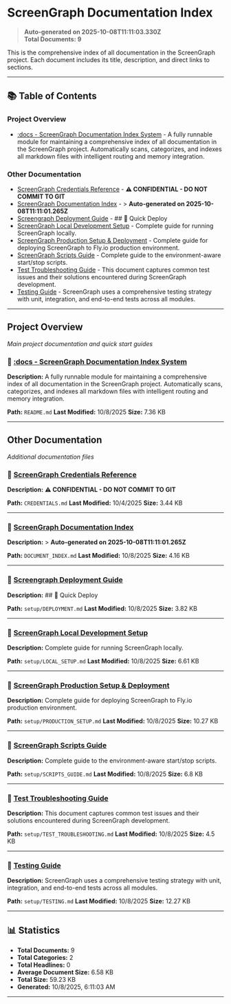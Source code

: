 # ScreenGraph Documentation Index

> **Auto-generated on 2025-10-08T11:11:03.330Z**  
> **Total Documents: 9**

This is the comprehensive index of all documentation in the ScreenGraph project. Each document includes its title, description, and direct links to sections.

---

## 📚 Table of Contents

### Project Overview
- [:docs - ScreenGraph Documentation Index System](./README.md) - A fully runnable module for maintaining a comprehensive index of all documentation in the ScreenGraph project. Automatically scans, categorizes, and indexes all markdown files with intelligent routing and memory integration.

### Other Documentation
- [ScreenGraph Credentials Reference](./CREDENTIALS.md) - **⚠️ CONFIDENTIAL - DO NOT COMMIT TO GIT**
- [ScreenGraph Documentation Index](./DOCUMENT_INDEX.md) - > **Auto-generated on 2025-10-08T11:11:01.265Z**
- [Screengraph Deployment Guide](./setup/DEPLOYMENT.md) - ## 🚀 Quick Deploy
- [ScreenGraph Local Development Setup](./setup/LOCAL_SETUP.md) - Complete guide for running ScreenGraph locally.
- [ScreenGraph Production Setup & Deployment](./setup/PRODUCTION_SETUP.md) - Complete guide for deploying ScreenGraph to Fly.io production environment.
- [ScreenGraph Scripts Guide](./setup/SCRIPTS_GUIDE.md) - Complete guide to the environment-aware start/stop scripts.
- [Test Troubleshooting Guide](./setup/TEST_TROUBLESHOOTING.md) - This document captures common test issues and their solutions encountered during ScreenGraph development.
- [Testing Guide](./setup/TESTING.md) - ScreenGraph uses a comprehensive testing strategy with unit, integration, and end-to-end tests across all modules.


---

## Project Overview

*Main project documentation and quick start guides*

### 📄 [:docs - ScreenGraph Documentation Index System](./README.md)

**Description:** A fully runnable module for maintaining a comprehensive index of all documentation in the ScreenGraph project. Automatically scans, categorizes, and indexes all markdown files with intelligent routing and memory integration.

**Path:** `README.md`
**Last Modified:** 10/8/2025
**Size:** 7.36 KB

---

## Other Documentation

*Additional documentation files*

### 📄 [ScreenGraph Credentials Reference](./CREDENTIALS.md)

**Description:** **⚠️ CONFIDENTIAL - DO NOT COMMIT TO GIT**

**Path:** `CREDENTIALS.md`
**Last Modified:** 10/4/2025
**Size:** 3.44 KB

---

### 📄 [ScreenGraph Documentation Index](./DOCUMENT_INDEX.md)

**Description:** > **Auto-generated on 2025-10-08T11:11:01.265Z**

**Path:** `DOCUMENT_INDEX.md`
**Last Modified:** 10/8/2025
**Size:** 4.16 KB

---

### 📄 [Screengraph Deployment Guide](./setup/DEPLOYMENT.md)

**Description:** ## 🚀 Quick Deploy

**Path:** `setup/DEPLOYMENT.md`
**Last Modified:** 10/8/2025
**Size:** 3.82 KB

---

### 📄 [ScreenGraph Local Development Setup](./setup/LOCAL_SETUP.md)

**Description:** Complete guide for running ScreenGraph locally.

**Path:** `setup/LOCAL_SETUP.md`
**Last Modified:** 10/8/2025
**Size:** 6.61 KB

---

### 📄 [ScreenGraph Production Setup & Deployment](./setup/PRODUCTION_SETUP.md)

**Description:** Complete guide for deploying ScreenGraph to Fly.io production environment.

**Path:** `setup/PRODUCTION_SETUP.md`
**Last Modified:** 10/8/2025
**Size:** 10.27 KB

---

### 📄 [ScreenGraph Scripts Guide](./setup/SCRIPTS_GUIDE.md)

**Description:** Complete guide to the environment-aware start/stop scripts.

**Path:** `setup/SCRIPTS_GUIDE.md`
**Last Modified:** 10/8/2025
**Size:** 6.8 KB

---

### 📄 [Test Troubleshooting Guide](./setup/TEST_TROUBLESHOOTING.md)

**Description:** This document captures common test issues and their solutions encountered during ScreenGraph development.

**Path:** `setup/TEST_TROUBLESHOOTING.md`
**Last Modified:** 10/8/2025
**Size:** 4.5 KB

---

### 📄 [Testing Guide](./setup/TESTING.md)

**Description:** ScreenGraph uses a comprehensive testing strategy with unit, integration, and end-to-end tests across all modules.

**Path:** `setup/TESTING.md`
**Last Modified:** 10/8/2025
**Size:** 12.27 KB

---

## 📊 Statistics

- **Total Documents:** 9
- **Total Categories:** 2
- **Total Headlines:** 0
- **Average Document Size:** 6.58 KB
- **Total Size:** 59.23 KB
- **Generated:** 10/8/2025, 6:11:03 AM

---
